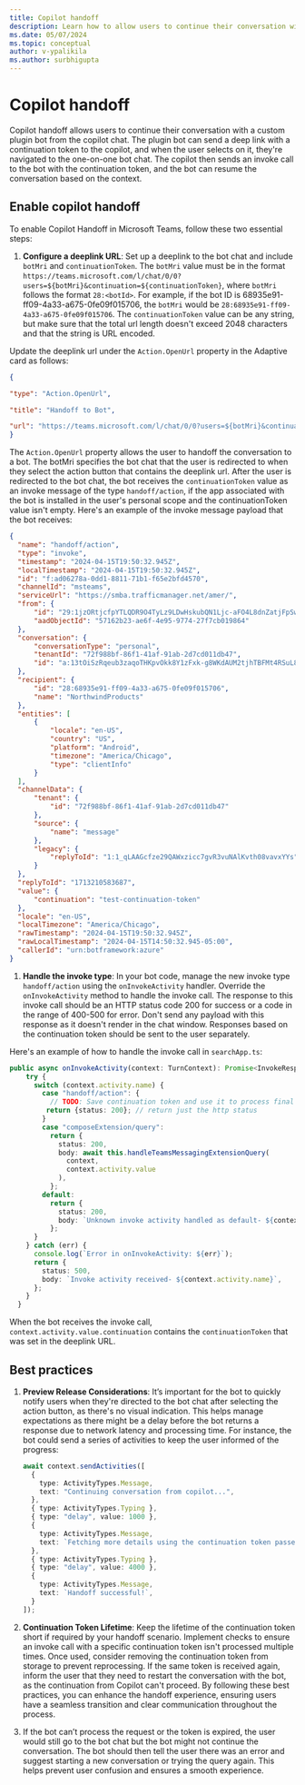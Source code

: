 ```yaml
---
title: Copilot handoff
description: Learn how to allow users to continue their conversation with a custom plugin bot from the copilot chat.
ms.date: 05/07/2024
ms.topic: conceptual
author: v-ypalikila
ms.author: surbhigupta
---
```


# Copilot handoff

Copilot handoff allows users to continue their conversation with a custom plugin bot from the copilot chat. The plugin bot can send a deep link with a continuation token to the copilot, and when the user selects on it, they're navigated to the one-on-one bot chat. The copilot then sends an invoke call to the bot with the continuation token, and the bot can resume the conversation based on the context.

## Enable copilot handoff

To enable Copilot Handoff in Microsoft Teams, follow these two essential steps:

1. **Configure a deeplink URL**: Set up a deeplink to the bot chat and include `botMri` and `continuationToken`. The `botMri` value must be in the format `https://teams.microsoft.com/l/chat/0/0?users=${botMri}&continuation=${continuationToken}`, where `botMri` follows the format `28:<botId>`. For example, if the bot ID is 68935e91-ff09-4a33-a675-0fe09f015706, the `botMri` would be `28:68935e91-ff09-4a33-a675-0fe09f015706`. The `continuationToken` value can be any string, but make sure that the total url length doesn't exceed 2048 characters and that the string is URL encoded. 

  Update the deeplink url under the `Action.OpenUrl` property in the Adaptive card as follows:

  ```JSON
  { 

  "type": "Action.OpenUrl", 

  "title": "Handoff to Bot", 

  "url": "https://teams.microsoft.com/l/chat/0/0?users=${botMri}&continuation=${continuationToken}" 
  }
  ```

  The `Action.OpenUrl` property allows the user to handoff the conversation to a bot. The botMri specifies the bot chat that the user is redirected to when they select the action button that contains the deeplink url. After the user is redirected to the bot chat, the bot receives the `continuationToken` value as an invoke message of the type `handoff/action`, if the app associated with the bot is installed in the user's personal scope and the continuationToken value isn't empty. Here's an example of the invoke message payload that the bot receives:

  ```json
  { 
    "name": "handoff/action", 
    "type": "invoke", 
    "timestamp": "2024-04-15T19:50:32.945Z", 
    "localTimestamp": "2024-04-15T19:50:32.945Z", 
    "id": "f:ad06278a-0dd1-8811-71b1-f65e2bfd4570", 
    "channelId": "msteams", 
    "serviceUrl": "https://smba.trafficmanager.net/amer/", 
    "from": { 
        "id": "29:1jzORtjcfpYTLQDR9O4TyLz9LDwHskubQN1Ljc-aFO4L8dnZatjFpSw1PCGa-Mm-Jo4uLp67Lvekcjq2hkPoxdA", 
        "aadObjectId": "57162b23-ae6f-4e95-9774-27f7cb019864" 
    }, 
    "conversation": { 
        "conversationType": "personal", 
        "tenantId": "72f988bf-86f1-41af-91ab-2d7cd011db47", 
        "id": "a:13tOiSzRqeub3zaqoTHKpvOkk8Y1zFxk-g8WKdAUM2tjhTBFMt4RSuL8YWi7uwFNBmbxsyzYYktJEyfimYXYiEoplQ34aJs1y8trDb7EIcG09xOjSUieHVzFZ2b8tkagZ" 
    }, 
    "recipient": { 
        "id": "28:68935e91-ff09-4a33-a675-0fe09f015706", 
        "name": "NorthwindProducts" 
    }, 
    "entities": [ 
        { 
            "locale": "en-US", 
            "country": "US", 
            "platform": "Android", 
            "timezone": "America/Chicago", 
            "type": "clientInfo" 
        } 
    ], 
    "channelData": { 
        "tenant": { 
            "id": "72f988bf-86f1-41af-91ab-2d7cd011db47" 
        }, 
        "source": { 
            "name": "message" 
        }, 
        "legacy": { 
            "replyToId": "1:1_qLAAGcfze29QAWxzicc7gvR3vuNAlKvth08vavxYYs" 
        } 
    }, 
    "replyToId": "1713210583687", 
    "value": { 
        "continuation": "test-continuation-token" 
    }, 
    "locale": "en-US", 
    "localTimezone": "America/Chicago", 
    "rawTimestamp": "2024-04-15T19:50:32.945Z", 
    "rawLocalTimestamp": "2024-04-15T14:50:32.945-05:00", 
    "callerId": "urn:botframework:azure" 
  }
  ``` 



1. **Handle the invoke type**: In your bot code, manage the new invoke type `handoff/action` using the `onInvokeActivity` handler. Override the `onInvokeActivity` method to handle the invoke call. The response to this invoke call should be an HTTP status code 200 for success or a code in the range of 400-500 for error. Don't send any payload with this response as it doesn't render in the chat window. Responses based on the continuation token should be sent to the user separately.

Here's an example of how to handle the invoke call in `searchApp.ts`:

```typescript
public async onInvokeActivity(context: TurnContext): Promise<InvokeResponse> {
    try {
      switch (context.activity.name) {
        case "handoff/action": {
          // TODO: Save continuation token and use it to process final response to user later
         return {status: 200}; // return just the http status
        }
        case "composeExtension/query":
          return {
            status: 200,
            body: await this.handleTeamsMessagingExtensionQuery(
              context,
              context.activity.value
            ),
          };
        default:
          return {
            status: 200,
            body: `Unknown invoke activity handled as default- ${context.activity.name}`,
          };
      }
    } catch (err) {
      console.log(`Error in onInvokeActivity: ${err}`);
      return {
        status: 500,
        body: `Invoke activity received- ${context.activity.name}`,
      };
    }
  }
```

When the bot receives the invoke call, `context.activity.value.continuation` contains the `continuationToken` that was set in the deeplink URL.

## Best practices

1. **Preview Release Considerations**: It’s important for the bot to quickly notify users when they're directed to the bot chat after selecting the action button, as there's no visual indication. This helps manage expectations as there might be a delay before the bot returns a response due to network latency and processing time. For instance, the bot could send a series of activities to keep the user informed of the progress:

    ```typescript
    await context.sendActivities([
      {
        type: ActivityTypes.Message,
        text: "Continuing conversation from copilot...",
      },
      { type: ActivityTypes.Typing },
      { type: "delay", value: 1000 },
      {
        type: ActivityTypes.Message,
        text: `Fetching more details using the continuation token passed: ${continuationToken}`,
      },
      { type: ActivityTypes.Typing },
      { type: "delay", value: 4000 },
      {
        type: ActivityTypes.Message,
        text: `Handoff successful!`,
      }
    ]);
    
    ```

1. **Continuation Token Lifetime**: Keep the lifetime of the continuation token short if required by your handoff scenario. Implement checks to ensure an invoke call with a specific continuation token isn't processed multiple times. Once used, consider removing the continuation token from storage to prevent reprocessing. If the same token is received again, inform the user that they need to restart the conversation with the bot, as the continuation from Copilot can't proceed.
By following these best practices, you can enhance the handoff experience, ensuring users have a seamless transition and clear communication throughout the process.

1. If the bot can’t process the request or the token is expired, the user would still go to the bot chat but the bot might not continue the conversation. The bot should then tell the user there was an error and suggest starting a new conversation or trying the query again. This helps prevent user confusion and ensures a smooth experience.
